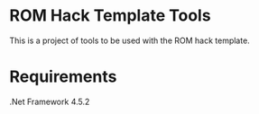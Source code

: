 ROM Hack Template Tools
===================

This is a project of tools to be used with the ROM hack template.

Requirements
====================

.Net Framework 4.5.2
